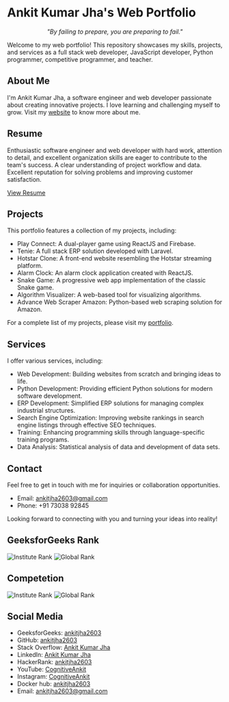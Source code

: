 # Ankit Kumar Jha's Web Portfolio

<p align="center">
  <em>"By failing to prepare, you are preparing to fail."</em>
</p>

Welcome to my web portfolio! This repository showcases my skills, projects, and services as a full stack web developer, JavaScript developer, Python programmer, competitive programmer, and teacher.

## About Me

I'm Ankit Kumar Jha, a software engineer and web developer passionate about creating innovative projects. I love learning and challenging myself to grow. Visit my [website](https://ankitjha2603.github.io) to know more about me.

## Resume

Enthusiastic software engineer and web developer with hard work, attention to detail, and excellent organization skills are eager to contribute to the team's success. A clear understanding of project workflow and data. Excellent reputation for solving problems and improving customer satisfaction.

[View Resume](https://ankitjha2603.github.io/resume)

## Projects

This portfolio features a collection of my projects, including:

- Play Connect: A dual-player game using ReactJS and Firebase.
- Tenie: A full stack ERP solution developed with Laravel.
- Hotstar Clone: A front-end website resembling the Hotstar streaming platform.
- Alarm Clock: An alarm clock application created with ReactJS.
- Snake Game: A progressive web app implementation of the classic Snake game.
- Algorithm Visualizer: A web-based tool for visualizing algorithms.
- Advance Web Scraper Amazon: Python-based web scraping solution for Amazon.

For a complete list of my projects, please visit my [portfolio](https://ankitjha2603.github.io).

## Services

I offer various services, including:

- Web Development: Building websites from scratch and bringing ideas to life.
- Python Development: Providing efficient Python solutions for modern software development.
- ERP Development: Simplified ERP solutions for managing complex industrial structures.
- Search Engine Optimization: Improving website rankings in search engine listings through effective SEO techniques.
- Training: Enhancing programming skills through language-specific training programs.
- Data Analysis: Statistical analysis of data and development of data sets.

## Contact

Feel free to get in touch with me for inquiries or collaboration opportunities.

- Email: ankitjha2603@gmail.com
- Phone: +91 73038 92845

Looking forward to connecting with you and turning your ideas into reality!

## GeeksforGeeks Rank

<p >
  <img src="https://img.shields.io/badge/Institute%20Rank-1st-brightgreen" alt="Institute Rank">
  <img src="https://img.shields.io/badge/Global%20Rank-96th-brightgreen" alt="Global Rank">
</p>

## Competetion

<p>
  <img src="https://img.shields.io/badge/TCS%20Codevita-1314th-blue" alt="Institute Rank">
  <img src="https://img.shields.io/badge/Google%20Code-1416th-blue" alt="Global Rank">
</p>

## Social Media

- GeeksforGeeks: [ankitjha2603](https://auth.geeksforgeeks.org/user/ankitjha2603)
- GitHub: [ankitjha2603](https://github.com/ankitjha2603)
- Stack Overflow: [Ankit Kumar Jha](https://stackoverflow.com/users/17047946/ankit-kumar-jha)
- LinkedIn: [Ankit Kumar Jha](https://www.linkedin.com/in/ankitjha2603)
- HackerRank: [ankitjha2603](https://www.hackerrank.com/ankitjha2603)
- YouTube: [CognitiveAnkit](https://www.youtube.com/@CognitiveAnkit)
- Instagram: [CognitiveAnkit](https://www.instagram.com/cognitiveAnkit/)
- Docker hub: [ankitjha2603](https://hub.docker.com/u/ankitjha2603)
- Email: [ankitjha2603@gmail.com](mailto:ankitjha2603@gmail.com)
